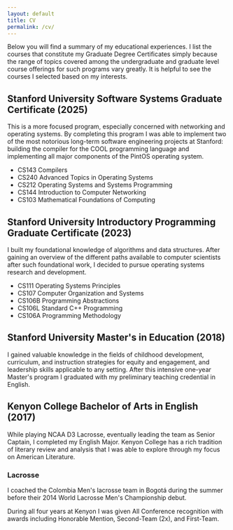```yaml
---
layout: default
title: CV
permalink: /cv/
---
```

Below you will find a summary of my educational experiences. I list the courses that constitute my Graduate Degree Certificates simply because the range of topics covered among the undergraduate and graduate level course offerings for such programs vary greatly. It is helpful to see the courses I selected based on my interests.

## Stanford University Software Systems Graduate Certificate (2025)

This is a more focused program, especially concerned with networking and operating systems. By completing this program I was able to implement two of the most notorious long-term software engineering projects at Stanford: building the compiler for the COOL programming language and implementing all major components of the PintOS operating system.

- CS143 Compilers
- CS240 Advanced Topics in Operating Systems
- CS212 Operating Systems and Systems Programming
- CS144 Introduction to Computer Networking
- CS103 Mathematical Foundations of Computing

## Stanford University Introductory Programming Graduate Certificate (2023)

I built my foundational knowledge of algorithms and data structures. After gaining an overview of the different paths available to computer scientists after such foundational work, I decided to pursue operating systems research and development.

- CS111 Operating Systems Principles
- CS107 Computer Organization and Systems
- CS106B Programming Abstractions
- CS106L Standard C++ Programming
- CS106A Programming Methodology

## Stanford University Master's in Education (2018)

I gained valuable knowledge in the fields of childhood development, curriculum, and instruction strategies for equity and engagement, and leadership skills applicable to any setting. After this intensive one-year Master's program I graduated with my preliminary teaching credential in English.

## Kenyon College Bachelor of Arts in English (2017)

While playing NCAA D3 Lacrosse, eventually leading the team as Senior Captain, I completed my English Major. Kenyon College has a rich tradition of literary review and analysis that I was able to explore through my focus on American Literature.

### Lacrosse

I coached the Colombia Men's lacrosse team in Bogotá during the summer before their 2014 World Lacrosse Men's Championship debut. 

During all four years at Kenyon I was given All Conference recognition with awards including Honorable Mention, Second-Team (2x), and First-Team.